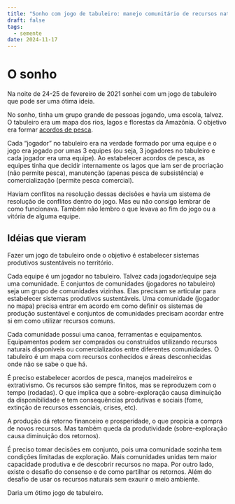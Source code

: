 ```yaml
---
title: "Sonho com jogo de tabuleiro: manejo comunitário de recursos naturais na Amazônia"
draft: false
tags:
  - semente
date: 2024-11-17
---
```

# O sonho

Na noite de 24-25 de fevereiro de 2021 sonhei com um jogo de tabuleiro que pode ser uma ótima ideia.

No sonho, tinha um grupo grande de pessoas jogando, uma escola, talvez. O tabuleiro era um mapa dos rios, lagos e florestas da Amazônia. O objetivo era formar [acordos de pesca](https://www.sema.am.gov.br/acordos-de-pesca/).

Cada “jogador” no tabuleiro era na verdade formado por uma equipe e o jogo era jogado por umas 3 equipes (ou seja, 3 jogadores no tabuleiro e cada jogador era uma equipe). Ao estabelecer acordos de pesca, as equipes tinha que decidir internamente os lagos que iam ser de procriação (não permite pesca), manutenção (apenas pesca de subsistência) e comercialização (permite pesca comercial). 

Haviam conflitos na resolução dessas decisões e havia um sistema de resolução de conflitos dentro do jogo. Mas eu não consigo lembrar de como funcionava. Também não lembro o que levava ao fim do jogo ou a vitória de alguma equipe.

## Idéias que vieram

Fazer um jogo de tabuleiro onde o objetivo é estabelecer sistemas produtivos sustentáveis no território.

Cada equipe é um jogador no tabuleiro. Talvez cada jogador/equipe seja uma comunidade. E conjuntos de comunidades (jogadores no tabuleiro) seja um grupo de comunidades vizinhas. Elas precisam se articular para estabelecer sistemas produtivos sustentáveis. Uma comunidade (jogador no mapa) precisa entrar em acordo em como definir os sistemas de produção sustentável e conjuntos de comunidades precisam acordar entre si em como utilizar recursos comuns.

Cada comunidade possui uma canoa, ferramentas e equipamentos. Equipamentos podem ser comprados ou construídos utilizando recursos naturais disponíveis ou comercializados entre diferentes comunidades. O tabuleiro é um mapa com recursos conhecidos e áreas desconhecidas onde não se sabe o que há.

É preciso estabelecer acordos de pesca, manejos madeireiros e extrativismo. Os recursos são sempre finitos, mas se reproduzem com o tempo (rodadas). O que implica que a sobre-exploração causa diminuição da disponibilidade e tem consequências produtivas e sociais (fome, extinção de recursos essenciais, crises,  etc).

A produção dá retorno financeiro e prosperidade, o que propicia a compra de novos recursos. Mas também queda da produtividade (sobre-exploração causa diminuição dos retornos).

É preciso tomar decisões em conjunto, pois uma comunidade sozinha tem condições limitadas de exploração. Mais comunidades unidas tem maior capacidade produtiva e de descobrir recursos no mapa. Por outro lado, existe o desafio do consenso e de como partilhar os retornos. Além do desafio de usar os recursos naturais sem exaurir o meio ambiente.

Daria um ótimo jogo de tabuleiro. 